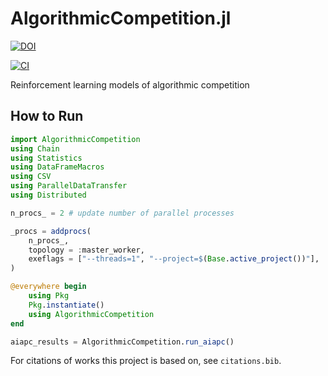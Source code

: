 # AlgorithmicCompetition.jl

[![DOI](https://zenodo.org/badge/570286360.svg)](https://zenodo.org/badge/latestdoi/570286360)

[![CI](https://github.com/jeremiahpslewis/AlgorithmicCompetition.jl/actions/workflows/CI.yml/badge.svg?branch=main)](https://github.com/jeremiahpslewis/AlgorithmicCompetition.jl/actions/workflows/CI.yml)

Reinforcement learning models of algorithmic competition

## How to Run

```julia
import AlgorithmicCompetition
using Chain
using Statistics
using DataFrameMacros
using CSV
using ParallelDataTransfer
using Distributed

n_procs_ = 2 # update number of parallel processes

_procs = addprocs(
    n_procs_,
    topology = :master_worker,
    exeflags = ["--threads=1", "--project=$(Base.active_project())"],
)

@everywhere begin
    using Pkg
    Pkg.instantiate()
    using AlgorithmicCompetition
end

aiapc_results = AlgorithmicCompetition.run_aiapc()
```

For citations of works this project is based on, see `citations.bib`.
